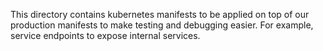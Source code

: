 This directory contains kubernetes manifests to be applied on top of our production manifests to make testing and debugging easier. For example, service endpoints to expose internal services.
